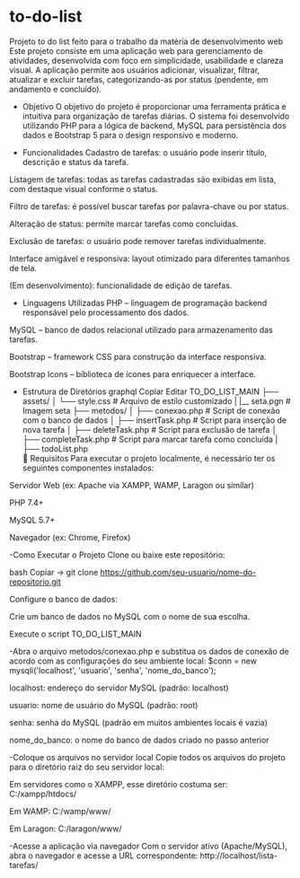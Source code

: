 # to-do-list
Projeto to do list feito para o trabalho da matéria de desenvolvimento web
Este projeto consiste em uma aplicação web para gerenciamento de atividades, desenvolvida com foco em simplicidade, usabilidade e clareza visual. A aplicação permite aos usuários adicionar, visualizar, filtrar, atualizar e excluir tarefas, categorizando-as por status (pendente, em andamento e concluído).

- Objetivo
O objetivo do projeto é proporcionar uma ferramenta prática e intuitiva para organização de tarefas diárias. O sistema foi desenvolvido utilizando PHP para a lógica de backend, MySQL para persistência dos dados e Bootstrap 5 para o design responsivo e moderno.

- Funcionalidades
Cadastro de tarefas: o usuário pode inserir título, descrição e status da tarefa.

Listagem de tarefas: todas as tarefas cadastradas são exibidas em lista, com destaque visual conforme o status.

Filtro de tarefas: é possível buscar tarefas por palavra-chave ou por status.

Alteração de status: permite marcar tarefas como concluídas.

Exclusão de tarefas: o usuário pode remover tarefas individualmente.

Interface amigável e responsiva: layout otimizado para diferentes tamanhos de tela.

(Em desenvolvimento): funcionalidade de edição de tarefas.

- Linguagens Utilizadas
PHP – linguagem de programação backend responsável pelo processamento dos dados.

MySQL – banco de dados relacional utilizado para armazenamento das tarefas.

Bootstrap  – framework CSS para construção da interface responsiva.

Bootstrap Icons – biblioteca de ícones para enriquecer a interface.

- Estrutura de Diretórios
graphql
Copiar
Editar
TO_DO_LIST_MAIN
├── assets/
│   └── style.css                  # Arquivo de estilo customizado
|   |__ seta.pgn                   # Imagem seta
├── metodos/
│   ├── conexao.php                # Script de conexão com o banco de dados
│   ├── insertTask.php             # Script para inserção de nova tarefa
│   ├── deleteTask.php             # Script para exclusão de tarefa
│   ├── completeTask.php           # Script para marcar tarefa como concluída
|    ├── todoList.php              
🔧 Requisitos
Para executar o projeto localmente, é necessário ter os seguintes componentes instalados:

Servidor Web (ex: Apache via XAMPP, WAMP, Laragon ou similar)

PHP 7.4+

MySQL 5.7+

Navegador (ex: Chrome, Firefox)

-Como Executar o Projeto
Clone ou baixe este repositório:

bash
Copiar -> git clone https://github.com/seu-usuario/nome-do-repositorio.git

Configure o banco de dados:

Crie um banco de dados no MySQL com o nome de sua escolha.

Execute o script TO_DO_LIST_MAIN

-Abra o arquivo metodos/conexao.php e substitua os dados de conexão de acordo com as configurações do seu ambiente local:
$conn = new mysqli('localhost', 'usuario', 'senha', 'nome_do_banco');

localhost: endereço do servidor MySQL (padrão: localhost)

usuario: nome de usuário do MySQL (padrão: root)

senha: senha do MySQL (padrão em muitos ambientes locais é vazia)

nome_do_banco: o nome do banco de dados criado no passo anterior

-Coloque os arquivos no servidor local
Copie todos os arquivos do projeto para o diretório raiz do seu servidor local:

Em servidores como o XAMPP, esse diretório costuma ser: C:/xampp/htdocs/

Em WAMP: C:/wamp/www/

Em Laragon: C:/laragon/www/

-Acesse a aplicação via navegador
Com o servidor ativo (Apache/MySQL), abra o navegador e acesse a URL correspondente:
http://localhost/lista-tarefas/

